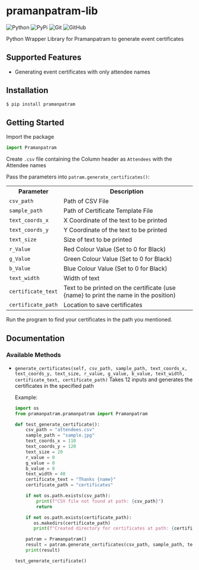 # pramanpatram-lib

![Python](https://img.shields.io/badge/python-3670A0?style=for-the-badge&logo=python&logoColor=ffdd54)
![PyPi](https://img.shields.io/badge/pypi-%23ececec.svg?style=for-the-badge&logo=pypi&logoColor=1f73b7)
![Git](https://img.shields.io/badge/git-%23F05033.svg?style=for-the-badge&logo=git&logoColor=white)
![GitHub](https://img.shields.io/badge/github-%23121011.svg?style=for-the-badge&logo=github&logoColor=white)

Python Wrapper Library for Pramanpatram to generate event certificates

## Supported Features
- Generating event certificates with only attendee names

## Installation

```sh
$ pip install pramanpatram
```

## Getting Started

Import the package

```py
import Pramanpatram
```
Create `.csv` file containing the Column header as `Attendees` with the Attendee names

Pass the parameters into `patram.generate_certificates()`:


<table>
  <tr>
    <th>Parameter</th>
    <th>Description</th>
  </tr>
  <tr>
    <td><code>csv_path</code></td>
    <td>Path of CSV File</td>
  </tr>
    <tr>
    <td><code>sample_path</code></td>
    <td>Path of Certificate Template File</td>
  </tr>
    <tr>
    <td><code>text_coords_x</code></td>
    <td> X Coordinate of the text to be printed</td>
  </tr>
  <tr>
    <td><code>text_coords_y</code></td>
    <td> Y Coordinate of the text to be printed</td>
  </tr>
  <tr>
    <td><code>text_size</code></td>
    <td>Size of text to be printed</td>
  </tr>
  <tr>
    <td><code>r_Value</code></td>
    <td>Red Colour Value (Set to 0 for Black)</td>
  </tr>
  <tr>
    <td><code>g_Value</code></td>
    <td>Green Colour Value (Set to 0 for Black)</td>
  </tr>
  <tr>
    <td><code>b_Value</code></td>
    <td>Blue Colour Value (Set to 0 for Black)</td>
  </tr>
  <tr>
    <td><code>text_width</code></td>
    <td>Width of text</td>
  </tr>
  <tr>
    <td><code>certificate_text</code></td>
    <td>Text to be printed on the certificate (use {name} to print the name in the position)</td>
  </tr>
  <tr>
    <td><code>certificate_path</code></td>
    <td>Location to save certificates</td>
  </tr>
</table>

Run the program to find your certificates in the path you mentioned.

## Documentation

### Available Methods
- `generate_certificates(self, csv_path, sample_path, text_coords_x, text_coords_y, text_size, r_value, g_value, b_value, text_width, certificate_text, certificate_path)`
  Takes 12 inputs and generates the certificates in the specified path

  Example:

  ```py
  import os
  from pramanpatram.pramanpatram import Pramanpatram

  def test_generate_certificate():
      csv_path = "attendees.csv"
      sample_path = "sample.jpg"
      text_coords_x = 110
      text_coords_y = 120
      text_size = 20
      r_value = 0
      g_value = 0
      b_value = 0
      text_width = 40
      certificate_text = "Thanks {name}"
      certificate_path = "certificates"

      if not os.path.exists(csv_path):
          print(f"CSV file not found at path: {csv_path}")
          return

      if not os.path.exists(certificate_path):
         os.makedirs(certificate_path)
         print(f"Created directory for certificates at path: {certificate_path}")

      patram = Pramanpatram()
      result = patram.generate_certificates(csv_path, sample_path, text_coords_x, text_coords_y, text_size, r_value, g_value, b_value, text_width, certificate_text,       certificate_path)
      print(result)

  test_generate_certificate()
  ```
